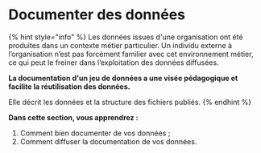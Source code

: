 # Documenter des données

{% hint style="info" %}
Les données issues d'une organisation ont été produites dans un contexte métier particulier. Un individu externe à l’organisation n’est pas forcément familier avec cet environnement métier, ce qui peut le freiner dans l’exploitation des données diffusées.

**La documentation d'un jeu de données a une visée pédagogique et facilite la réutilisation des données.**&#x20;

Elle décrit les données et la structure des fichiers publiés.
{% endhint %}

**Dans cette section, vous apprendrez :**&#x20;

1. Comment bien documenter de vos données ;&#x20;
2. Comment diffuser la documentation de vos données.
